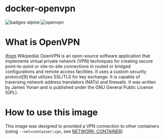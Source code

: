 # docker-openvpn
![badges-alpine] ![openvpn]

# What is OpenVPN
([from](https://en.wikipedia.org/wiki/OpenVPN) Wikipedia)
OpenVPN is an open-source software application that implements virtual private network (VPN) techniques for creating secure point-to-point or site-to-site connections in routed or bridged configurations and remote access facilities. It uses a custom security protocol[9] that utilizes SSL/TLS for key exchange. It is capable of traversing network address translators (NATs) and firewalls. It was written by James Yonan and is published under the GNU General Public License (GPL).

# How to use this image
This image was designed to provided a VPN connection to other containers (using `--net=container:vpn`, see [NETWORK: CONTAINER](https://docs.docker.com/engine/reference/run/#example-run-htop-inside-a-container)) 

[badges-alpine]: https://img.shields.io/badge/alpine-latest-green.svg?maxAge=2592000 "Alpine Linux"
[openvpn]: https://img.shields.io/badge/openvpn-2.4.4-green.svg?maxAge=2592000 "OpenVPN"
